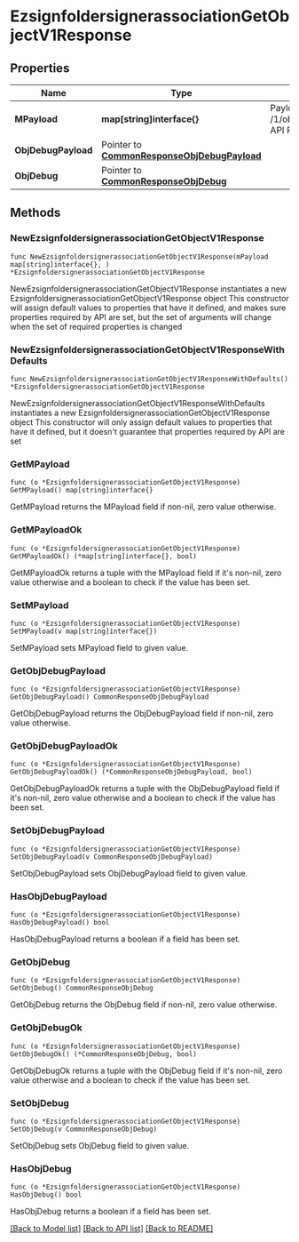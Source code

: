 # EzsignfoldersignerassociationGetObjectV1Response

## Properties

Name | Type | Description | Notes
------------ | ------------- | ------------- | -------------
**MPayload** | **map[string]interface{}** | Payload for the /1/object/ezsignfoldersignerassociation/getObject API Request | 
**ObjDebugPayload** | Pointer to [**CommonResponseObjDebugPayload**](Common-Response-objDebugPayload.md) |  | [optional] 
**ObjDebug** | Pointer to [**CommonResponseObjDebug**](Common-Response-objDebug.md) |  | [optional] 

## Methods

### NewEzsignfoldersignerassociationGetObjectV1Response

`func NewEzsignfoldersignerassociationGetObjectV1Response(mPayload map[string]interface{}, ) *EzsignfoldersignerassociationGetObjectV1Response`

NewEzsignfoldersignerassociationGetObjectV1Response instantiates a new EzsignfoldersignerassociationGetObjectV1Response object
This constructor will assign default values to properties that have it defined,
and makes sure properties required by API are set, but the set of arguments
will change when the set of required properties is changed

### NewEzsignfoldersignerassociationGetObjectV1ResponseWithDefaults

`func NewEzsignfoldersignerassociationGetObjectV1ResponseWithDefaults() *EzsignfoldersignerassociationGetObjectV1Response`

NewEzsignfoldersignerassociationGetObjectV1ResponseWithDefaults instantiates a new EzsignfoldersignerassociationGetObjectV1Response object
This constructor will only assign default values to properties that have it defined,
but it doesn't guarantee that properties required by API are set

### GetMPayload

`func (o *EzsignfoldersignerassociationGetObjectV1Response) GetMPayload() map[string]interface{}`

GetMPayload returns the MPayload field if non-nil, zero value otherwise.

### GetMPayloadOk

`func (o *EzsignfoldersignerassociationGetObjectV1Response) GetMPayloadOk() (*map[string]interface{}, bool)`

GetMPayloadOk returns a tuple with the MPayload field if it's non-nil, zero value otherwise
and a boolean to check if the value has been set.

### SetMPayload

`func (o *EzsignfoldersignerassociationGetObjectV1Response) SetMPayload(v map[string]interface{})`

SetMPayload sets MPayload field to given value.


### GetObjDebugPayload

`func (o *EzsignfoldersignerassociationGetObjectV1Response) GetObjDebugPayload() CommonResponseObjDebugPayload`

GetObjDebugPayload returns the ObjDebugPayload field if non-nil, zero value otherwise.

### GetObjDebugPayloadOk

`func (o *EzsignfoldersignerassociationGetObjectV1Response) GetObjDebugPayloadOk() (*CommonResponseObjDebugPayload, bool)`

GetObjDebugPayloadOk returns a tuple with the ObjDebugPayload field if it's non-nil, zero value otherwise
and a boolean to check if the value has been set.

### SetObjDebugPayload

`func (o *EzsignfoldersignerassociationGetObjectV1Response) SetObjDebugPayload(v CommonResponseObjDebugPayload)`

SetObjDebugPayload sets ObjDebugPayload field to given value.

### HasObjDebugPayload

`func (o *EzsignfoldersignerassociationGetObjectV1Response) HasObjDebugPayload() bool`

HasObjDebugPayload returns a boolean if a field has been set.

### GetObjDebug

`func (o *EzsignfoldersignerassociationGetObjectV1Response) GetObjDebug() CommonResponseObjDebug`

GetObjDebug returns the ObjDebug field if non-nil, zero value otherwise.

### GetObjDebugOk

`func (o *EzsignfoldersignerassociationGetObjectV1Response) GetObjDebugOk() (*CommonResponseObjDebug, bool)`

GetObjDebugOk returns a tuple with the ObjDebug field if it's non-nil, zero value otherwise
and a boolean to check if the value has been set.

### SetObjDebug

`func (o *EzsignfoldersignerassociationGetObjectV1Response) SetObjDebug(v CommonResponseObjDebug)`

SetObjDebug sets ObjDebug field to given value.

### HasObjDebug

`func (o *EzsignfoldersignerassociationGetObjectV1Response) HasObjDebug() bool`

HasObjDebug returns a boolean if a field has been set.


[[Back to Model list]](../README.md#documentation-for-models) [[Back to API list]](../README.md#documentation-for-api-endpoints) [[Back to README]](../README.md)


